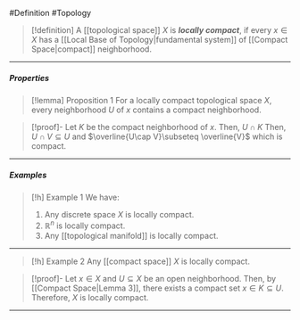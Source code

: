 #Definition #Topology 

> [!definition]
> A [[topological space]] $X$ is ***locally compact***, if every $x\in X$ has a [[Local Base of Topology|fundamental system]] of [[Compact Space|compact]] neighborhood.
---
##### Properties
> [!lemma] Proposition 1
> For a locally compact topological space $X$, every neighborhood $U$ of $x$ contains a compact neighborhood.

> [!proof]-
> Let $K$ be the compact neighborhood of $x$. Then, $U\cap K$
> Then, $U\cap V\subseteq U$ and $\overline{U\cap V}\subseteq \overline{V}$ which is compact.
---
##### Examples
> [!h] Example 1
> We have: 
> 1. Any discrete space $X$ is locally compact.
> 2. $\mathbb{R}^n$ is locally compact.
> 3. Any [[topological manifold]] is locally compact.
---
> [!h] Example 2
> Any [[compact space]] $X$ is locally compact.

> [!proof]-
> Let $x\in X$ and $U\subseteq X$ be an open neighborhood. Then, by [[Compact Space|Lemma 3]], there exists a compact set $x\in K\subseteq U$. Therefore, $X$ is locally compact.
---